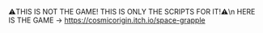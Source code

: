 ⚠️THIS IS NOT THE GAME! THIS IS ONLY THE SCRIPTS FOR IT!⚠️\n
HERE IS THE GAME -> https://cosmicorigin.itch.io/space-grapple
